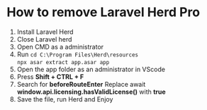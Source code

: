 # How to remove Laravel Herd Pro

 1. Install Laravel Herd
 2. Close Laravel herd
 3.  Open CMD as a administrator
 4. Run 
	    `cd C:\Program Files\Herd\resources`	
	    `npx asar extract app.asar app`
 5. Open the app folder as an administrator in VScode
 6. Press **Shift + CTRL + F**
 7. Search for **beforeRouteEnter** Replace await **window.api.licensing.hasValidLicense()** with **true**
 8. Save the file, run Herd and Enjoy

